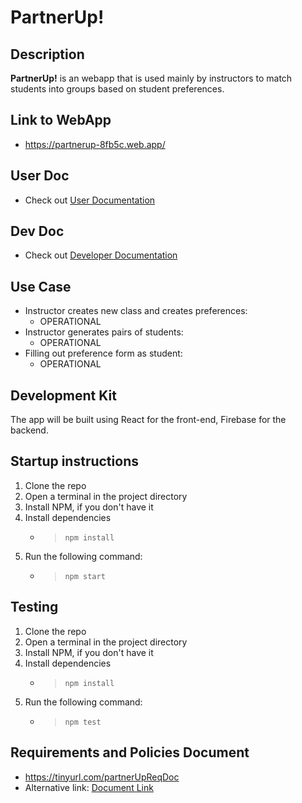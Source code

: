 # PartnerUp! 

## Description

**PartnerUp!** is an webapp that is used mainly by instructors to match students into groups based on student preferences.

## Link to WebApp

- https://partnerup-8fb5c.web.app/

## User Doc
- Check out [User Documentation](user-documentation.md)

## Dev Doc
- Check out [Developer Documentation](dev-documentation.md)

## Use Case

- Instructor creates new class and creates preferences: 
  - OPERATIONAL
- Instructor generates pairs of students: 
  - OPERATIONAL
- Filling out preference form as student: 
  - OPERATIONAL

## Development Kit

The app will be built using React for the front-end, Firebase for the backend.

## Startup instructions

1) Clone the repo
2) Open a terminal in the project directory
3) Install NPM, if you don't have it
4) Install dependencies
   - > `npm install`
<!-- 4) Build the app
   - > `./gradlew` -->
5) Run the following command:
   - > `npm start`

## Testing

1) Clone the repo
2) Open a terminal in the project directory
3) Install NPM, if you don't have it
4) Install dependencies
   - > `npm install`
<!-- 4) Build the app
   - > `./gradlew` -->
5) Run the following command:
   - > `npm test`
   
## Requirements and Policies Document
- https://tinyurl.com/partnerUpReqDoc
- Alternative link: [Document Link](https://docs.google.com/document/d/1VrvV0UM93s2e9YQNFb8kr0QR5iFvXlxVcxXGz5e97yA)
